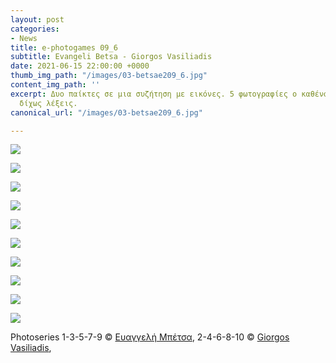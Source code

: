 ```yaml
---
layout: post
categories:
- News
title: e-photogames 09_6
subtitle: Evangeli Betsa - Giorgos Vasiliadis
date: 2021-06-15 22:00:00 +0000
thumb_img_path: "/images/03-betsae209_6.jpg"
content_img_path: ''
excerpt: Δυο παίκτες σε μια συζήτηση με εικόνες. 5 φωτογραφίες ο καθένας. Μια ιστορία
  δίχως λέξεις.
canonical_url: "/images/03-betsae209_6.jpg"

---
```

![](/images/01-betsae209_6.jpg)

![](/images/02-_vasiliadisg209_6.jpg)

![](/images/03-betsae209_6.jpg)

![](/images/04-vasiliadisg209_6.jpg)

![](/images/05-betsae209_6.jpg)

![](/images/06-_vasiliadisg209_6.jpg)

![](/images/07-betsae209_6.jpg)

![](/images/08-_vasiliadisg209_6.jpg)

![](/images/09-betsae209_6.jpg)

![](/images/10-_vasiliadisg209_6.jpg)

Photoseries  1-3-5-7-9 © <a href="https://www.facebook.com/eyaggeli.mpetsa" target="blank"> Ευαγγελή Μπέτσα</a>, 2-4-6-8-10 © <a href="https://www.facebook.com/gvasiliadis" target="blank"> Giorgos Vasiliadis</a>,
